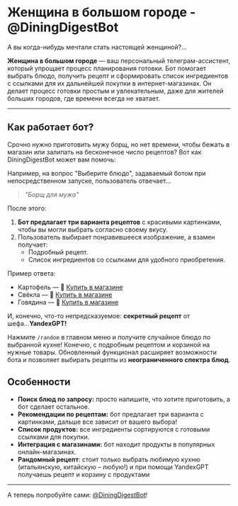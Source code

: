 # Женщина в большом городе - @DiningDigestBot

А вы когда-нибудь мечтали стать настоящей женщиной?...

**Женщина в большом городе** — ваш персональный телеграм-ассистент, который упрощает процесс планирования готовки. Бот помогает выбрать блюдо, получить рецепт и сформировать список ингредиентов с ссылками для их дальнейшей покупки в интернет-магазинах. Он делает процесс готовки простым и увлекательным, даже для жителей больших городов, где времени всегда не хватает.

---

## Как работает бот?

Срочно нужно приготовить мужу борщ, но нет времени, чтобы бежать в магазин или залипать на бесконечное число рецептов? Вот как DiningDigestBot может вам помочь:

Например, на вопрос "Выберите блюдо", задаваемый ботом при непосредственном запуске, пользователь отвечает...

> *"Борщ для мужа"*

После этого:

1. **Бот предлагает три варианта рецептов** с красивыми картинками, чтобы вы могли выбрать согласно своему вкусу.
2. Пользователь выбирает понравившееся изображение, а взамен получает:
   - Подробный рецепт.
   - Список ингредиентов со ссылками для удобного приобретения.

Пример ответа:
- Картофель — 🛒 [Купить в магазине](#)
- Свёкла — 🛒 [Купить в магазине](#)
- Говядина — 🛒 [Купить в магазине](#)

И, конечно, что-то непредсказуемое: **секретный рецепт** от шефа...**YandexGPT!**

Нажмите `/random` в главном меню и получите случайное блюдо по выбранной кухне! Конечно, с подробным рецептом и корзиной на нужные товары. Обновленный функционал расширяет возможности бота и позволяет выбирать рецепты из **неограниченного спектра блюд**.

## Особенности

- **Поиск блюд по запросу:** просто напишите, что хотите приготовить, а бот сделает остальное.
- **Рекомендации по рецептам:** бот предлагает три варианта с картинками, дальше все зависит от вашего выбора!
- **Список продуктов:** все ингредиенты сортируются с готовыми ссылками для покупки.
- **Интеграция с магазинами:** бот находит продукты в популярных онлайн-магазинах.
- **Рандомный рецепт**: стоит только выбрать любимую кухню (итальянскую, китайскую – любую!) и при помощи YandexGPT получаешь рецепт и корзину с продуктами


---

А теперь попробуйте сами: [@DiningDigestBot](https://t.me/DiningDigestBot)!
